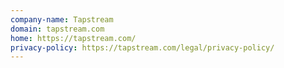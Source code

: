 ```yaml
---
company-name: Tapstream
domain: tapstream.com
home: https://tapstream.com/
privacy-policy: https://tapstream.com/legal/privacy-policy/
---
```




